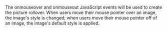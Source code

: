 The onmouseover and onmouseout JavaScript events will be used to create the picture rollover. 
When users move their mouse pointer over an image, the image's style is changed; when users move their mouse pointer off of an image, the image's default style is applied.
